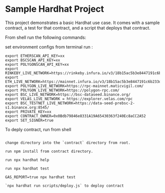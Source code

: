 # Sample Hardhat Project

This project demonstrates a basic Hardhat use case. It comes with a sample contract, a test for that contract, and a script that deploys that contract.

From shell run the following commands:

set environment configs from terminal run :

```
export ETHERSCAN_API_KEY=xx
export BSCSCAN_API_KEY=xx
export POLYGONSCAN_API_KEY=xx
export RINKEBY_LIVE_NETWORK=https://rinkeby.infura.io/v3/18b15ac5b3e8447191c6b233dcd2ce14
export ETH_LIVE_NETWORK=https://mainnet.infura.io/v3/18b15ac5b3e8447191c6b233dcd2ce14
export POLYGON_LIVE_NETWORK=https://rpc-mainnet.maticvigil.com/
export POLYGON_LIVE_NETWORK=https://polygon-rpc.com/
export BSC_LIVE_NETWORK=https://bsc-dataseed.binance.org/
export VELAS_LIVE_NETWORK = https://explorer.velas.com/rpc
export BSC_TESTNET_LIVE_NETWORK=https://data-seed-prebsc-2-s1.binance.org:8545/
export PRIVATE_KEY=xx
export CONTRACT_OWNER=0x0Bdb79846e8331A19A65430363f240Ec8aCC2A52
export SET_SIGNER=true
```

To deply contract, run from shell

```

change directory into the `contract` directory from root.

run npm install from contract directory.

run npx hardhat help

run npx hardhat test

GAS_REPORT=true npx hardhat test

`npx hardhat run scripts/deploy.js` to deploy contract

```
